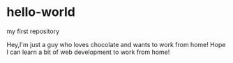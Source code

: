 # hello-world
my first repository

Hey,I'm just a guy who loves chocolate and wants to work from home!
Hope I can learn a bit of web development to work from home!
